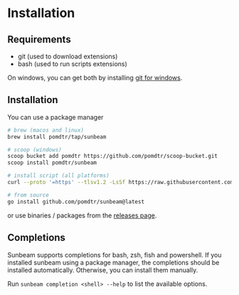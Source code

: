 # Installation

## Requirements

- git (used to download extensions)
- bash (used to run scripts extensions)

On windows, you can get both by installing [git for windows](https://gitforwindows.org/).

## Installation

You can use a package manager

```bash
# brew (macos and linux)
brew install pomdtr/tap/sunbeam

# scoop (windows)
scoop bucket add pomdtr https://github.com/pomdtr/scoop-bucket.git
scoop install pomdtr/sunbeam

# install script (all platforms)
curl --proto '=https' --tlsv1.2 -LsSf https://raw.githubusercontent.com/pomdtr/sunbeam/main/scripts/install-sunbeam.sh | sh

# from source
go install github.com/pomdtr/sunbeam@latest
```

or use binaries / packages from the [releases page](https://github.com/pomdtr/sunbeam/releases/latest).

## Completions

Sunbeam supports completions for bash, zsh, fish and powershell. If you installed sunbeam using a package manager, the completions should be installed automatically. Otherwise, you can install them manually.

Run `sunbeam completion <shell> --help` to list the available options.
